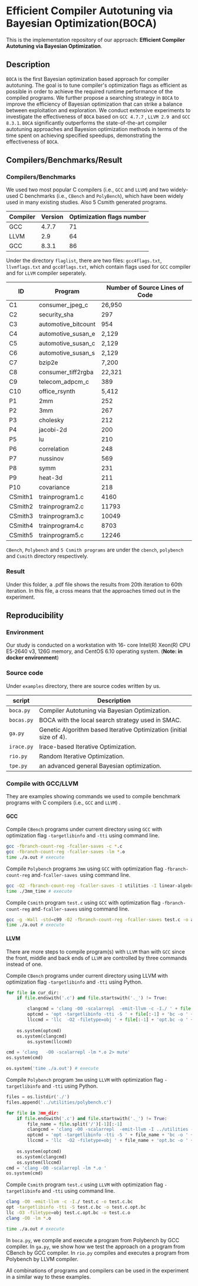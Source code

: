 # Efficient Compiler Autotuning via Bayesian Optimization(BOCA)

This is the implementation repository of our approach: **Efficient Compiler Autotuning via Bayesian Optimization**.

## Description

`BOCA` is  the first Bayesian optimization based approach for compiler autotuning. The goal is to tune compiler's optimization flags as efficient as possible in order to achieve the required runtime performance of the compiled programs. We further propose a searching strategy in `BOCA` to improve the efficiency of Bayesian optimization that can strike a balance between exploitation and exploration. We conduct extensive experiments to investigate the effectiveness of `BOCA` based on `GCC 4.7.7` , `LLVM 2.9 `and `GCC 8.3.1`. `BOCA` significantly outperforms the state-of-the-art compiler autotuning approaches and Bayesion optimization methods in terms of the time spent on achieving specified speedups, demonstrating the effectiveness of `BOCA`.

## Compilers/Benchmarks/Result

### Compilers/Benchmarks

We used two most popular C compilers (i.e., `GCC` and `LLVM`) and two widely-used C benchmarks (i.e., `CBench` and `PolyBench`), which have been widely used in many existing studies. Also 5 Csmith generated programs. 



| Compiler | Version | Optimization flags number |
| -------- | ------- | ------------------------- |
| GCC      | 4.7.7   | 71                        |
| LLVM     | 2.9     | 64                        |
| GCC      | 8.3.1   | 86                        |

Under the directory `flaglist`, there are two files: `gcc4flags.txt`,` llvmflags.txt` and  `gcc8flags.txt`, which contain flags used for `GCC` compiler and for `LLVM` compiler seperately.



| ID      | Program             | Number of Source Lines of Code |
| ------- | ------------------- | ------------------------------ |
| C1      | consumer_jpeg_c     | 26,950                         |
| C2      | security_sha        | 297                            |
| C3      | automotive_bitcount | 954                            |
| C4      | automotive_susan_e  | 2,129                          |
| C5      | automotive_susan_c  | 2,129                          |
| C6      | automotive_susan_s  | 2,129                          |
| C7      | bzip2e              | 7,200                          |
| C8      | consumer_tiff2rgba  | 22,321                         |
| C9      | telecom_adpcm_c     | 389                            |
| C10     | office_rsynth       | 5,412                          |
| P1      | 2mm                 | 252                            |
| P2      | 3mm                 | 267                            |
| P3      | cholesky            | 212                            |
| P4      | jacobi-2d           | 200                            |
| P5      | lu                  | 210                            |
| P6      | correlation         | 248                            |
| P7      | nussinov            | 569                            |
| P8      | symm                | 231                            |
| P9      | heat-3d             | 211                            |
| P10     | covariance          | 218                            |
| CSmith1 | trainprogram1.c     | 4160                           |
| CSmith2 | trainprogram2.c     | 11793                          |
| CSmith3 | trainprogram3.c     | 10049                          |
| CSmith4 | trainprogram4.c     | 8703                           |
| CSmith5 | trainprogram5.c     | 12246                          |

`CBench`, `Polybench` and `5 Csmith programs` are under the `cbench`, `polybench` and `Csmith` directory respectively.



### Result

Under this folder, a .pdf file shows the results from 20th iteration to 60th iteration. In this file, a cross means that the approaches timed out in the experiment.



## Reproducibility

### Environment

Our study is conducted on a workstation with 16- core Intel(R) Xeon(R) CPU E5-2640 v3, 126G memory, and CentOS 6.10 operating system. (**Note: in docker environment**)

### Source code

Under `examples` directory, there are source codes written by us. 

| script     | Description                                                  |
| ---------- | ------------------------------------------------------------ |
| `boca.py`  | Compiler Autotuning via Bayesian Optimization.               |
| `bocas.py` | BOCA with the local search strategy used in SMAC.            |
| `ga.py`    | Genetic Algorithm based Iterative Optimization (initial size of 4). |
| `irace.py` | Irace-based Iterative Optimization.                          |
| `rio.py`   | Random Iterative Optimization.                               |
| `tpe.py`   | an advanced general Bayesian optimization.                   |



### Compile with GCC/LLVM

They are examples showing commands we used to compile benchmark programs with C compilers (i.e., `GCC` and `LLVM`) .

#### GCC

Compile `CBench` programs under current directory using `GCC` with optimization flag `-targetlibinfo` and `-tti` using command line.

```bash
gcc -fbranch-count-reg -fcaller-saves -c *.c 
gcc -fbranch-count-reg -fcaller-saves -lm *.o
time ./a.out # execute
```

Compile `Polybench` programs `3mm` using `GCC` with optimization flag `-fbranch-count-reg` and`-fcaller-saves `using command line.

```bash
gcc -O2 -fbranch-count-reg -fcaller-saves -I utilities -I linear-algebra/kernels/3mm utilities/polybench.c linear-algebra/kernels/3mm/3mm.c -lm -DPOLYBENCH_TIME -o 3mm_time
time ./3mm_time # execute
```

Compile `Csmith` program `test.c` using `GCC` with optimization flag `-fbranch-count-reg` and`-fcaller-saves` using command line.

```bash
gcc -g -Wall -std=c99 -O2 -fbranch-count-reg -fcaller-saves test.c -o a.out
time ./a.out # execute
```



#### LLVM

There are more steps to compile program(s) with `LLVM` than with `GCC` since the front, middle and back ends of `LLVM` are controlled by three commands instead of one.

Compile `CBench` programs under current directory using LLVM with optimization flag `-targetlibinfo` and `-tti` using Python.

```python
for file in cur_dir:
	if file.endswith('.c') and file.startswith('._') != True:

		clangcmd = 'clang -O0 -scalarrepl  -emit-llvm -c -I./ ' + file + ' -o ' + file[:-1] + 'bc'	
		optcmd = 'opt -targetlibinfo -tti -S ' + file[:-1] + 'bc -o ' + file[:-1] + 'opt.bc'
		llccmd = 'llc  -O2 -filetype=obj ' + file[:-1] + 'opt.bc -o ' + file[:-1] + 'o'
    
    os.system(optcmd)
    os.system(clangcmd)
		os.system(llccmd)

cmd = 'clang   -O0 -scalarrepl -lm *.o 2> mute'
os.system(cmd)

os.system('time ./a.out') # execute
```

Compile `Polybench` program `3mm` using `LLVM` with optimization flag `-targetlibinfo` and `-tti` using Python.

```python
files = os.listdir('./')
files.append('../utilities/polybench.c')

for file in 3mm_dir:
	if file.endswith('.c') and file.startswith('._') != True:
		file_name = file.split('/')[-1][:-1]
		clangcmd = 'clang -O0 -scalarrepl  -emit-llvm -I ../utilities -I ./ -c ' + file + ' -o ' + file_name + 'bc '
		optcmd = 'opt -targetlibinfo -tti -S ' + file_name + 'bc -o ' + file_name + 'opt.bc '
		llccmd = 'llc  -O2 -filetype=obj ' + file_name + 'opt.bc -o ' + file_name + 'o '
		
    os.system(optcmd)
    os.system(clangcmd)
    os.system(llccmd)
cmd = 'clang -O0 -scalarrepl -lm *.o '
os.system(cmd)
```

Compile `Csmith` program `test.c` using `LLVM` with optimization flag `-targetlibinfo` and `-tti` using command line.

```bash
clang -O0 -emit-llvm -c -I./ test.c -o test.c.bc
opt -targetlibinfo -tti -S test.c.bc -o test.c.opt.bc
llc -O3 -filetype=obj test.c.opt.bc -o test.c.o
clang -O0 -lm *.o 

time ./a.out # execute
```



In `boca.py`, we compile and execute a program from Polybench by GCC compiler. In `ga.py`, we show how we test the approach on a program from CBench by GCC compiler. In  `rio.py` compiles and executes a program from Polybench by LLVM compiler. 

All combinations of programs and compilers can be used in the experiment in a similar way to these examples.

